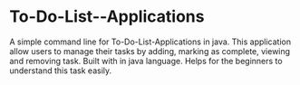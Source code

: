 # To-Do-List--Applications
A simple command line for To-Do-List-Applications in java. This application allow users to manage their tasks by adding, marking as complete, viewing and removing task. Built with in java language. Helps for the beginners to understand this task easily.

